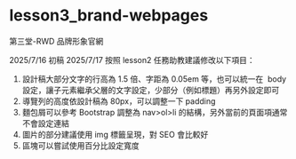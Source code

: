# lesson3_brand-webpages

第三堂-RWD 品牌形象官網

2025/7/16 初稿
2025/7/17 按照 lesson2 任務助教建議修改以下項目：

1.  設計稿大部分文字的行高為 1.5 倍、字距為 0.05em 等，也可以統一在  body  設定，讓子元素繼承父層的文字設定，少部分（例如標題）再另外設定即可
2.  導覽列的高度依設計稿為 80px，可以調整一下 padding
3.  麵包屑可以參考 Bootstrap 調整為 nav>ol>li 的結構，另外當前的頁面項通常不會設定連結
4.  圖片的部分建議使用 img 標籤呈現，對 SEO 會比較好
5.  區塊可以嘗試使用百分比設定寬度
